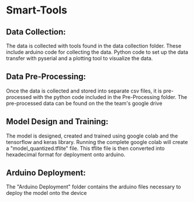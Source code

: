 # Smart-Tools
## Data Collection:
The data is collected with tools found in the data collection folder. These include arduino code for collecting the data. Python code to set up the data transfer with pyserial and a plotting tool to visualize the data.

## Data Pre-Processing:
Once the data is collected and stored into separate csv files, it is pre-processed with the python code included in the Pre-Processing folder. The pre-processed data can be found on the the team's google drive

## Model Design and Training:
The model is designed, created and trained using google colab and the tensorflow and keras library. Running the complete google colab will create a "model_quantized.tflite" file. This tflite file is then converted into hexadecimal format for deployment onto arduino.

## Arduino Deployment:
The "Arduino Deployment" folder contains the arduino files necessary to deploy the model onto the device

 
